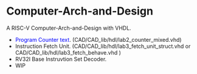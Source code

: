 # Computer-Arch-and-Design
A RISC-V Computer-Arch-and-Design with VHDL.

- <span style="color:blue">Program Counter  text</span>. (CAD/CAD_lib/hdl/lab2_counter_mixed.vhd)
- Instruction Fetch Unit.       (CAD/CAD_lib/hdl/lab3_fetch_unit_struct.vhd    or CAD/CAD_lib/hdl/lab3_fetch_behave.vhd )
- RV32I Base Instruvtion Set Decoder.
- WIP
